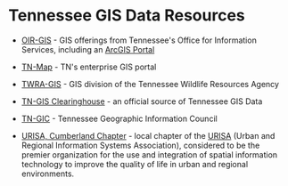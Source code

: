 # Tennessee GIS Data Resources

* [OIR-GIS](http://gis.tn.gov/) - GIS offerings from Tennessee's Office for
  Information Services, including an [ArcGIS Portal](http://tnmap.maps.arcgis.com/home/)

* [TN-Map](http://tnmap.tn.gov/) - TN's enterprise GIS portal

* [TWRA-GIS](http://www.tn.gov/twra/gis/gishome.html) - GIS division of 
  the Tennessee Wildlife Resources Agency

* [TN-GIS Clearinghouse](http://www.tngis.org/) - an official source of
  Tennessee GIS Data

* [TN-GIC](http://www.tngic.org/home.htm) - Tennessee Geographic Information
  Council

* [URISA, Cumberland Chapter](http://cumberlandurisa.org) - local chapter of
  the [URISA](http://www.urisa.org/) (Urban and Regional Information Systems
  Association), considered to be the premier organization for the use and
  integration of spatial information technology to improve the quality of life
  in urban and regional environments. 

